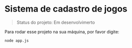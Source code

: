 <h1>Sistema de cadastro de jogos</h1>

> Status do projeto: Em desenvolvimerto

Para rodar esse projeto na sua máquina, por favor digite:

```
node app.js
```
